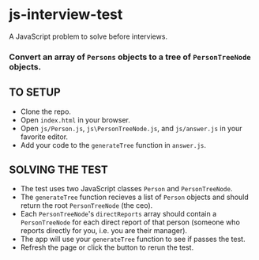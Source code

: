 # js-interview-test
A JavaScript problem to solve before interviews.

### Convert an array of `Persons` objects to a tree of `PersonTreeNode` objects.

## TO SETUP
- Clone the repo.
- Open `index.html` in your browser.
- Open `js/Person.js`, `js\PersonTreeNode.js`, and `js/answer.js` in your favorite editor.
- Add your code to the `generateTree` function in `answer.js`.

## SOLVING THE TEST
- The test uses two JavaScript classes `Person` and `PersonTreeNode`.
- The `generateTree` function recieves a list of `Person` objects and should return the root `PersonTreeNode` (the ceo).
- Each `PersonTreeNode`'s `directReports` array should contain a `PersonTreeNode` for each direct report of that person (someone who reports directly for you, i.e. you are their manager).
- The app will use your `generateTree` function to see if passes the test.
- Refresh the page or click the button to rerun the test.